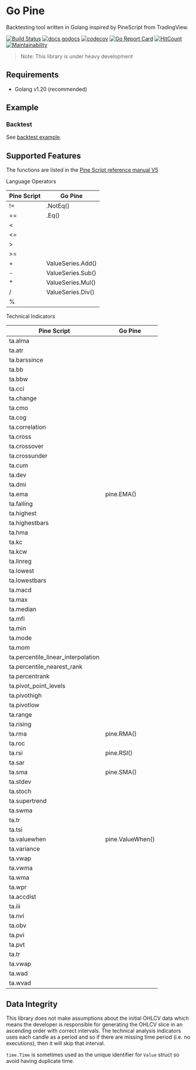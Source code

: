 # Go Pine

Backtesting tool written in Golang inspired by PineScript from TradingView.

[![Build Status](https://dl.circleci.com/status-badge/img/gh/tsuz/go-pine/tree/main.svg?style=svg)](https://dl.circleci.com/status-badge/redirect/gh/tsuz/go-pine/tree/main)
[![docs godocs](https://img.shields.io/badge/docs-godoc-brightgreen.svg?style=flat)](https://godoc.org/github.com/tsuz/go-pine)
[![codecov](https://codecov.io/gh/tsuz/go-pine/branch/main/graph/badge.svg?token=1EeuK2Ro6F)](https://codecov.io/gh/tsuz/go-pine)
[![Go Report Card](https://goreportcard.com/badge/tsuz/go-pine)](https://goreportcard.com/report/tsuz/go-pine) 
[![HitCount](http://hits.dwyl.io/tsuz/go-pine.svg)](http://hits.dwyl.io/tsuz/go-pine)
[![Maintainability](https://api.codeclimate.com/v1/badges/ba4f05de8cb12c615695/maintainability)](https://codeclimate.com/github/tsuz/go-pine/maintainability)

> Note: This library is under heavy development

## Requirements

- Golang v1.20 (recommended)

## Example

### Backtest

See [backtest example][2].


## Supported Features

The functions are listed in the [Pine Script reference manual V5][1]

Language Operators

| Pine Script | Go Pine |
|--|--|
| != | .NotEq() | 
| == | .Eq() | 
| < | |
| <= | |
| > | |
| >= | |
| + | ValueSeries.Add() | 
| - | ValueSeries.Sub() | 
| * | ValueSeries.Mul() |
| / | ValueSeries.Div() |
| % | |


Technical Indicators

| Pine Script | Go Pine |
|--|--|
| ta.alma | | 
| ta.atr | | 
| ta.barssince | | 
| ta.bb | | 
| ta.bbw | | 
| ta.cci | | 
| ta.change | | 
| ta.cmo | | 
| ta.cog | | 
| ta.correlation | | 
| ta.cross | | 
| ta.crossover | | 
| ta.crossunder | | 
| ta.cum | | 
| ta.dev | | 
| ta.dmi | | 
| ta.ema |  pine.EMA() | 
| ta.falling | | 
| ta.highest | | 
| ta.highestbars | | 
| ta.hma | | 
| ta.kc | | 
| ta.kcw | | 
| ta.linreg | | 
| ta.lowest | | 
| ta.lowestbars | | 
| ta.macd | | 
| ta.max | | 
| ta.median | | 
| ta.mfi | | 
| ta.min | | 
| ta.mode | | 
| ta.mom | | 
| ta.percentile_linear_interpolation | | 
| ta.percentile_nearest_rank | | 
| ta.percentrank | | 
| ta.pivot_point_levels | | 
| ta.pivothigh | | 
| ta.pivotlow | | 
| ta.range | | 
| ta.rising | | 
| ta.rma | pine.RMA() | 
| ta.roc | | 
| ta.rsi | pine.RSI() | 
| ta.sar | | 
| ta.sma | pine.SMA()  | 
| ta.stdev | | 
| ta.stoch | | 
| ta.supertrend | | 
| ta.swma | | 
| ta.tr | | 
| ta.tsi | | 
| ta.valuewhen | pine.ValueWhen() | 
| ta.variance | | 
| ta.vwap | | 
| ta.vwma | | 
| ta.wma | | 
| ta.wpr | | 
| ta.accdist | | 
| ta.iii | | 
| ta.nvi | | 
| ta.obv | | 
| ta.pvi | | 
| ta.pvt | | 
| ta.tr | | 
| ta.vwap | | 
| ta.wad | | 
| ta.wvad | | 

## Data Integrity

This library does not make assumptions about the initial OHLCV data which means the developer is responsible for generating the OHLCV slice in an ascending order with correct intervals. The technical analysis indicators uses each candle as a period and so if there are missing time period (i.e. no executions), then it will skip that interval. 

`time.Time` is sometimes used as the unique identifier for `Value` struct so avoid having duplicate time.


[1]: https://www.tradingview.com/pine-script-reference/v5/


[2]: backtest/README.md
